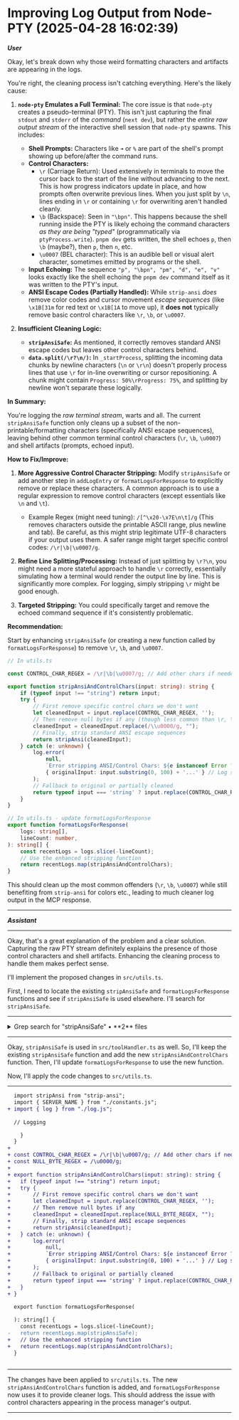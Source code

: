 <!-- Generated by SpecStory -->

# Improving Log Output from Node-PTY (2025-04-28 16:02:39)

_**User**_

Okay, let's break down why those weird formatting characters and artifacts are appearing in the logs.

You're right, the cleaning process isn't catching everything. Here's the likely cause:

1.  **`node-pty` Emulates a Full Terminal:** The core issue is that `node-pty` creates a pseudo-terminal (PTY). This isn't just capturing the final `stdout` and `stderr` of the *command* (`next dev`), but rather the *entire raw output stream* of the interactive shell session that `node-pty` spawns. This includes:
    *   **Shell Prompts:** Characters like `➜` or `%` are part of the shell's prompt showing up before/after the command runs.
    *   **Control Characters:**
        *   `\r` (Carriage Return): Used extensively in terminals to move the cursor back to the start of the line without advancing to the next. This is how progress indicators update in place, and how prompts often overwrite previous lines. When you just split by `\n`, lines ending in `\r` or containing `\r` for overwriting aren't handled cleanly.
        *   `\b` (Backspace): Seen in `"\bpn"`. This happens because the shell running inside the PTY is likely echoing the command characters *as they are being "typed"* (programmatically via `ptyProcess.write`). `pnpm dev` gets written, the shell echoes `p`, then `\b` (maybe?), then `p`, then `n`, etc.
        *   `\u0007` (BEL character): This is an audible bell or visual alert character, sometimes emitted by programs or the shell.
    *   **Input Echoing:** The sequence `"p", "\bpn", "pm", "d", "e", "v"` looks exactly like the shell echoing the `pnpm dev` command itself as it was written to the PTY's input.
    *   **ANSI Escape Codes (Partially Handled):** While `strip-ansi` *does* remove color codes and cursor movement *escape sequences* (like `\x1B[31m` for red text or `\x1B[1A` to move up), it **does not** typically remove basic control characters like `\r`, `\b`, or `\u0007`.

2.  **Insufficient Cleaning Logic:**
    *   **`stripAnsiSafe`:** As mentioned, it correctly removes standard ANSI escape codes but leaves other control characters behind.
    *   **`data.split(/\r?\n/)`:** In `_startProcess`, splitting the incoming data chunks by newline characters (`\n` or `\r\n`) doesn't properly process lines that use `\r` for in-line overwriting or cursor repositioning. A chunk might contain `Progress: 50%\rProgress: 75%`, and splitting by newline won't separate these logically.

**In Summary:**

You're logging the *raw terminal stream*, warts and all. The current `stripAnsiSafe` function only cleans up a subset of the non-printable/formatting characters (specifically ANSI escape sequences), leaving behind other common terminal control characters (`\r`, `\b`, `\u0007`) and shell artifacts (prompts, echoed input).

**How to Fix/Improve:**

1.  **More Aggressive Control Character Stripping:** Modify `stripAnsiSafe` or add another step in `addLogEntry` or `formatLogsForResponse` to explicitly remove or replace these characters. A common approach is to use a regular expression to remove control characters (except essentials like `\n` and `\t`).
    *   Example Regex (might need tuning): `/[^\x20-\x7E\n\t]/g` (This removes characters outside the printable ASCII range, plus newline and tab). Be careful, as this might strip legitimate UTF-8 characters if your output uses them. A safer range might target specific control codes: `/\r|\b|\u0007/g`.

2.  **Refine Line Splitting/Processing:** Instead of just splitting by `\r?\n`, you might need a more stateful approach to handle `\r` correctly, essentially simulating how a terminal would render the output line by line. This is significantly more complex. For logging, simply stripping `\r` might be good enough.

3.  **Targeted Stripping:** You could specifically target and remove the echoed command sequence if it's consistently problematic.

**Recommendation:**

Start by enhancing `stripAnsiSafe` (or creating a new function called by `formatLogsForResponse`) to remove `\r`, `\b`, and `\u0007`.

```typescript
// In utils.ts

const CONTROL_CHAR_REGEX = /\r|\b|\u0007/g; // Add other chars if needed

export function stripAnsiAndControlChars(input: string): string {
    if (typeof input !== "string") return input;
    try {
        // First remove specific control chars we don't want
        let cleanedInput = input.replace(CONTROL_CHAR_REGEX, '');
        // Then remove null bytes if any (though less common than \r, \b)
        cleanedInput = cleanedInput.replace(/\\u0000/g, "");
        // Finally, strip standard ANSI escape sequences
        return stripAnsi(cleanedInput);
    } catch (e: unknown) {
        log.error(
            null,
            `Error stripping ANSI/Control Chars: ${e instanceof Error ? e.message : String(e)}`,
            { originalInput: input.substring(0, 100) + '...' } // Log snippet on error
        );
        // Fallback to original or partially cleaned
        return typeof input === 'string' ? input.replace(CONTROL_CHAR_REGEX, '') : input;
    }
}

// In utils.ts - update formatLogsForResponse
export function formatLogsForResponse(
    logs: string[],
    lineCount: number,
): string[] {
    const recentLogs = logs.slice(-lineCount);
    // Use the enhanced stripping function
    return recentLogs.map(stripAnsiAndControlChars);
}
```

This should clean up the most common offenders (`\r`, `\b`, `\u0007`) while still benefiting from `strip-ansi` for colors etc., leading to much cleaner log output in the MCP response.

---

_**Assistant**_



---

Okay, that's a great explanation of the problem and a clear solution. Capturing the raw PTY stream definitely explains the presence of those control characters and shell artifacts. Enhancing the cleaning process to handle them makes perfect sense.

I'll implement the proposed changes in `src/utils.ts`.

First, I need to locate the existing `stripAnsiSafe` and `formatLogsForResponse` functions and see if `stripAnsiSafe` is used elsewhere. I'll search for `stripAnsiSafe`.

---

<details>
            <summary>Grep search for "stripAnsiSafe" • **2** files</summary>
        
| File | Line | Match |
|------|------|-------|
| `file:///Users/johnlindquist/dev/mcp-dev-server/src/toolHandler.ts` | L7 | `import { log, stripAnsiSafe } from "./utils.js";` |
| `file:///Users/johnlindquist/dev/mcp-dev-server/src/toolHandler.ts` | L30 | `const errorMessage = stripAnsiSafe(` |
| `file:///Users/johnlindquist/dev/mcp-dev-server/src/utils.ts` | L31 | `export function stripAnsiSafe(input: string): string {` |
| `file:///Users/johnlindquist/dev/mcp-dev-server/src/utils.ts` | L51 | `return recentLogs.map(stripAnsiSafe);` |

</details>

---

Okay, `stripAnsiSafe` is used in `src/toolHandler.ts` as well. So, I'll keep the existing `stripAnsiSafe` function and add the new `stripAnsiAndControlChars` function. Then, I'll update `formatLogsForResponse` to use the new function.

Now, I'll apply the code changes to `src/utils.ts`.

---

```diff
  import stripAnsi from "strip-ansi";
  import { SERVER_NAME } from "./constants.js";
+ import { log } from "./log.js";
  
  // Logging
```

```diff
  	}
  }
+ 
+ const CONTROL_CHAR_REGEX = /\r|\b|\u0007/g; // Add other chars if needed
+ const NULL_BYTE_REGEX = /\u0000/g;
+ 
+ export function stripAnsiAndControlChars(input: string): string {
+ 	if (typeof input !== "string") return input;
+ 	try {
+ 		// First remove specific control chars we don't want
+ 		let cleanedInput = input.replace(CONTROL_CHAR_REGEX, '');
+ 		// Then remove null bytes if any
+ 		cleanedInput = cleanedInput.replace(NULL_BYTE_REGEX, "");
+ 		// Finally, strip standard ANSI escape sequences
+ 		return stripAnsi(cleanedInput);
+ 	} catch (e: unknown) {
+ 		log.error(
+ 			null,
+ 			`Error stripping ANSI/Control Chars: ${e instanceof Error ? e.message : String(e)}`,
+ 			{ originalInput: input.substring(0, 100) + '...' } // Log snippet on error
+ 		);
+ 		// Fallback to original or partially cleaned
+ 		return typeof input === 'string' ? input.replace(CONTROL_CHAR_REGEX, '').replace(NULL_BYTE_REGEX, "") : input;
+ 	}
+ }
  
  export function formatLogsForResponse(
```

```diff
  ): string[] {
  	const recentLogs = logs.slice(-lineCount);
- 	return recentLogs.map(stripAnsiSafe);
+ 	// Use the enhanced stripping function
+ 	return recentLogs.map(stripAnsiAndControlChars);
  }
  
```

---

The changes have been applied to `src/utils.ts`. The new `stripAnsiAndControlChars` function is added, and `formatLogsForResponse` now uses it to provide cleaner logs. This should address the issue with control characters appearing in the process manager's output.

---

